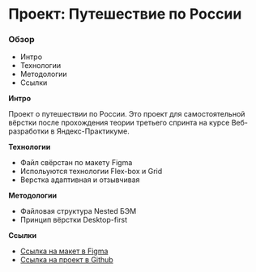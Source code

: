 # Проект: Путешествие по России

### Обзор
* Интро
* Технологии
* Методологии
* Ссылки

**Интро**

Проект о путешествии по России. Это проект для самостоятельной вёрстки после прохождения теории третьего спринта на курсе Веб-разработки в Яндекс-Практикуме.

**Технологии**

* Файл свёрстан по макету Figma
* Испольуются технологии Flex-box и Grid
* Верстка адаптивная и отзывчивая

**Методологии**

* Файловая структура Nested БЭМ
* Принцип вёрстки Desktop-first


**Ссылки**

* [Ссылка на макет в Figma](https://www.figma.com/file/5S2WSbEFL6awjVWJ0NWL8Q/Sprint-3_-Russia-_-desktop-mobile?node-id=28503%3A0)
* [Ссылка на проект в Github](https://github.com/ivan-lev/russian-travel)
